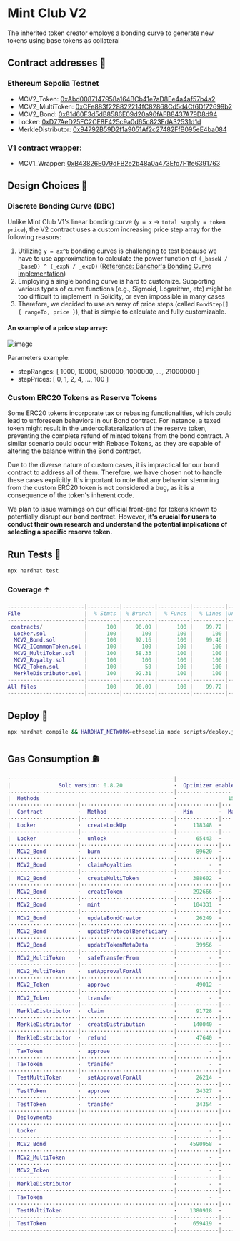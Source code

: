 # Mint Club V2
The inherited token creator employs a bonding curve to generate new tokens using base tokens as collateral

## Contract addresses 📜
### Ethereum Sepolia Testnet
- MCV2_Token: [0xAbd0087147958a164BCb41e7aD8Ee4a4af57b4a2](https://sepolia.etherscan.io/address/0xAbd0087147958a164BCb41e7aD8Ee4a4af57b4a2#code)
- MCV2_MultiToken: [0xCFe883f228822214fC82868Cd5d4Cf6Df72699b2](https://sepolia.etherscan.io/address/0xCFe883f228822214fC82868Cd5d4Cf6Df72699b2#code)
- MCV2_Bond: [0x81d60F3d5dB8586E09d20a96fAFB8437A79D8d94](https://sepolia.etherscan.io/address/0x81d60F3d5dB8586E09d20a96fAFB8437A79D8d94#code)
- Locker: [0xD77AeD25FC2CE8F425c9a0d65c823EdA32531d1d](https://sepolia.etherscan.io/address/0xD77AeD25FC2CE8F425c9a0d65c823EdA32531d1d#code)
- MerkleDistributor: [0x94792B59D2f1a9051Af2c27482FfB095eE4ba084](https://sepolia.etherscan.io/address/0x94792B59D2f1a9051Af2c27482FfB095eE4ba084#code)

### V1 contract wrapper:
- MCV1_Wrapper: [0xB43826E079dFB2e2b48a0a473Efc7F1fe6391763](https://bscscan.com/address/0xB43826E079dFB2e2b48a0a473Efc7F1fe6391763#code)

## Design Choices 📐

### Discrete Bonding Curve (DBC)
Unlike Mint Club V1's linear bonding curve (`y = x` -> `total supply = token price`), the V2 contract uses a custom increasing price step array for the following reasons:
1. Utilizing `y = ax^b` bonding curves is challenging to test because we have to use approximation to calculate the power function of `(_baseN / _baseD) ^ (_expN / _expD)` ([Reference: Banchor's Bonding Curve implementation](https://github.com/relevant-community/bonding-curve/blob/master/contracts/Power.sol))
2. Employing a single bonding curve is hard to customize. Supporting various types of curve functions (e.g., Sigmoid, Logarithm, etc) might be too difficult to implement in Solidity, or even impossible in many cases
3. Therefore, we decided to use an array of price steps (called `BondStep[] { rangeTo, price }`), that is simple to calculate and fully customizable.

#### An example of a price step array:
![image](https://i.imgur.com/FVhTsk4.png)

Parameters example:
- stepRanges: [ 1000, 10000, 500000, 1000000, ..., 21000000 ]
- stepPrices: [ 0, 1, 2, 4, ..., 100 ]

### Custom ERC20 Tokens as Reserve Tokens
Some ERC20 tokens incorporate tax or rebasing functionalities, which could lead to unforeseen behaviors in our Bond contract. For instance, a taxed token might result in the undercollateralization of the reserve token, preventing the complete refund of minted tokens from the bond contract. A similar scenario could occur with Rebase Tokens, as they are capable of altering the balance within the Bond contract.

Due to the diverse nature of custom cases, it is impractical for our bond contract to address all of them. Therefore, we have chosen not to handle these cases explicitly. It's important to note that any behavior stemming from the custom ERC20 token is not considered a bug, as it is a consequence of the token's inherent code.

We plan to issue warnings on our official front-end for tokens known to potentially disrupt our bond contract. However, **it's crucial for users to conduct their own research and understand the potential implications of selecting a specific reserve token.**

## Run Tests 🧪
```bash
npx hardhat test
```

### Coverage ☂️
```m
------------------------|----------|----------|----------|----------|----------------|
File                    |  % Stmts | % Branch |  % Funcs |  % Lines |Uncovered Lines |
------------------------|----------|----------|----------|----------|----------------|
 contracts/             |      100 |    90.09 |      100 |    99.72 |                |
  Locker.sol            |      100 |      100 |      100 |      100 |                |
  MCV2_Bond.sol         |      100 |    92.16 |      100 |    99.46 |            263 |
  MCV2_ICommonToken.sol |      100 |      100 |      100 |      100 |                |
  MCV2_MultiToken.sol   |      100 |    58.33 |      100 |      100 |                |
  MCV2_Royalty.sol      |      100 |      100 |      100 |      100 |                |
  MCV2_Token.sol        |      100 |       50 |      100 |      100 |                |
  MerkleDistributor.sol |      100 |    92.31 |      100 |      100 |                |
------------------------|----------|----------|----------|----------|----------------|
All files               |      100 |    90.09 |      100 |    99.72 |                |
------------------------|----------|----------|----------|----------|----------------|
```

## Deploy 🚀
```bash
npx hardhat compile && HARDHAT_NETWORK=ethsepolia node scripts/deploy.js
```

## Gas Consumption ⛽️
```m
·---------------------------------------------------|---------------------------|---------------|-----------------------------·
|               Solc version: 0.8.20                ·  Optimizer enabled: true  ·  Runs: 50000  ·  Block limit: 30000000 gas  │
····················································|···························|···············|······························
|  Methods                                          ·                15 gwei/gas                ·       2064.30 usd/eth       │
······················|·····························|·············|·············|···············|···············|··············
|  Contract           ·  Method                     ·  Min        ·  Max        ·  Avg          ·  # calls      ·  usd (avg)  │
······················|·····························|·············|·············|···············|···············|··············
|  Locker             ·  createLockUp               ·     118348  ·     176962  ·       147517  ·           40  ·       4.57  │
······················|·····························|·············|·············|···············|···············|··············
|  Locker             ·  unlock                     ·      65443  ·      66700  ·        66002  ·            9  ·       2.04  │
······················|·····························|·············|·············|···············|···············|··············
|  MCV2_Bond          ·  burn                       ·      89620  ·     128860  ·       110788  ·           42  ·       3.43  │
······················|·····························|·············|·············|···············|···············|··············
|  MCV2_Bond          ·  claimRoyalties             ·          -  ·          -  ·        80052  ·            3  ·       2.48  │
······················|·····························|·············|·············|···············|···············|··············
|  MCV2_Bond          ·  createMultiToken           ·     388602  ·     489805  ·       484513  ·           88  ·      15.00  │
······················|·····························|·············|·············|···············|···············|··············
|  MCV2_Bond          ·  createToken                ·     292666  ·     521900  ·       506862  ·          117  ·      15.69  │
······················|·····························|·············|·············|···············|···············|··············
|  MCV2_Bond          ·  mint                       ·     104331  ·     210070  ·       186507  ·           96  ·       5.78  │
······················|·····························|·············|·············|···············|···············|··············
|  MCV2_Bond          ·  updateBondCreator          ·      26249  ·      29061  ·        28193  ·           13  ·       0.87  │
······················|·····························|·············|·············|···············|···············|··············
|  MCV2_Bond          ·  updateProtocolBeneficiary  ·          -  ·          -  ·        28995  ·            1  ·       0.90  │
······················|·····························|·············|·············|···············|···············|··············
|  MCV2_Bond          ·  updateTokenMetaData        ·      39956  ·     118858  ·       106719  ·           13  ·       3.30  │
······················|·····························|·············|·············|···············|···············|··············
|  MCV2_MultiToken    ·  safeTransferFrom           ·          -  ·          -  ·        37867  ·            1  ·       1.17  │
······················|·····························|·············|·············|···············|···············|··············
|  MCV2_MultiToken    ·  setApprovalForAll          ·          -  ·          -  ·        48856  ·           20  ·       1.51  │
······················|·····························|·············|·············|···············|···············|··············
|  MCV2_Token         ·  approve                    ·      49012  ·      49312  ·        49210  ·           29  ·       1.52  │
······················|·····························|·············|·············|···············|···············|··············
|  MCV2_Token         ·  transfer                   ·          -  ·          -  ·        32258  ·            1  ·       1.00  │
······················|·····························|·············|·············|···············|···············|··············
|  MerkleDistributor  ·  claim                      ·      91728  ·      97832  ·        95802  ·           30  ·       2.97  │
······················|·····························|·············|·············|···············|···············|··············
|  MerkleDistributor  ·  createDistribution         ·     140040  ·     203788  ·       188380  ·           67  ·       5.83  │
······················|·····························|·············|·············|···············|···············|··············
|  MerkleDistributor  ·  refund                     ·      47640  ·      48950  ·        48295  ·            6  ·       1.50  │
······················|·····························|·············|·············|···············|···············|··············
|  TaxToken           ·  approve                    ·          -  ·          -  ·        46634  ·            4  ·       1.44  │
······················|·····························|·············|·············|···············|···············|··············
|  TaxToken           ·  transfer                   ·          -  ·          -  ·        54349  ·            4  ·       1.68  │
······················|·····························|·············|·············|···············|···············|··············
|  TestMultiToken     ·  setApprovalForAll          ·      26214  ·      46114  ·        45511  ·           33  ·       1.41  │
······················|·····························|·············|·············|···············|···············|··············
|  TestToken          ·  approve                    ·      24327  ·      46611  ·        46039  ·          162  ·       1.43  │
······················|·····························|·············|·············|···············|···············|··············
|  TestToken          ·  transfer                   ·      34354  ·      51490  ·        50441  ·          111  ·       1.56  │
······················|·····························|·············|·············|···············|···············|··············
|  Deployments                                      ·                                           ·  % of limit   ·             │
····················································|·············|·············|···············|···············|··············
|  Locker                                           ·          -  ·          -  ·      1245380  ·        4.2 %  ·      38.56  │
····················································|·············|·············|···············|···············|··············
|  MCV2_Bond                                        ·    4590958  ·    4590982  ·      4590966  ·       15.3 %  ·     142.16  │
····················································|·············|·············|···············|···············|··············
|  MCV2_MultiToken                                  ·          -  ·          -  ·      1943653  ·        6.5 %  ·      60.18  │
····················································|·············|·············|···············|···············|··············
|  MCV2_Token                                       ·          -  ·          -  ·       850499  ·        2.8 %  ·      26.34  │
····················································|·············|·············|···············|···············|··············
|  MerkleDistributor                                ·          -  ·          -  ·      1971110  ·        6.6 %  ·      61.03  │
····················································|·············|·············|···············|···············|··············
|  TaxToken                                         ·          -  ·          -  ·       736527  ·        2.5 %  ·      22.81  │
····················································|·············|·············|···············|···············|··············
|  TestMultiToken                                   ·    1380918  ·    1380930  ·      1380924  ·        4.6 %  ·      42.76  │
····················································|·············|·············|···············|···············|··············
|  TestToken                                        ·     659419  ·     679683  ·       678180  ·        2.3 %  ·      21.00  │
·---------------------------------------------------|-------------|-------------|---------------|---------------|-------------·
```
